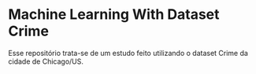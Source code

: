 # Machine Learning With Dataset Crime
Esse repositório trata-se de um estudo feito utilizando o dataset Crime da cidade de Chicago/US.
